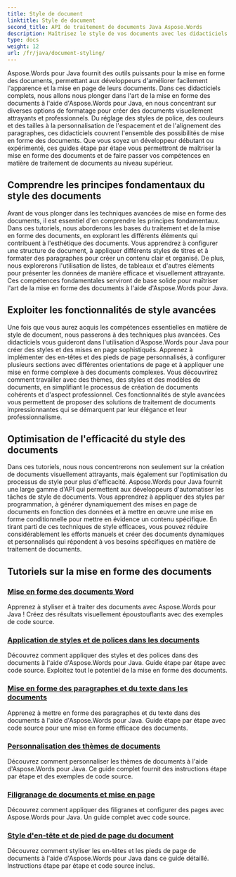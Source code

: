 ```yaml
---
title: Style de document
linktitle: Style de document
second_title: API de traitement de documents Java Aspose.Words
description: Maîtrisez le style de vos documents avec les didacticiels Aspose.Words pour Java. Apprenez des techniques de formatage avancées pour des documents visuellement attrayants et efficaces.
type: docs
weight: 12
url: /fr/java/document-styling/
---
```


Aspose.Words pour Java fournit des outils puissants pour la mise en forme des documents, permettant aux développeurs d'améliorer facilement l'apparence et la mise en page de leurs documents. Dans ces didacticiels complets, nous allons nous plonger dans l'art de la mise en forme des documents à l'aide d'Aspose.Words pour Java, en nous concentrant sur diverses options de formatage pour créer des documents visuellement attrayants et professionnels. Du réglage des styles de police, des couleurs et des tailles à la personnalisation de l'espacement et de l'alignement des paragraphes, ces didacticiels couvrent l'ensemble des possibilités de mise en forme des documents. Que vous soyez un développeur débutant ou expérimenté, ces guides étape par étape vous permettront de maîtriser la mise en forme des documents et de faire passer vos compétences en matière de traitement de documents au niveau supérieur.

## Comprendre les principes fondamentaux du style des documents

Avant de vous plonger dans les techniques avancées de mise en forme des documents, il est essentiel d'en comprendre les principes fondamentaux. Dans ces tutoriels, nous aborderons les bases du traitement et de la mise en forme des documents, en explorant les différents éléments qui contribuent à l'esthétique des documents. Vous apprendrez à configurer une structure de document, à appliquer différents styles de titres et à formater des paragraphes pour créer un contenu clair et organisé. De plus, nous explorerons l'utilisation de listes, de tableaux et d'autres éléments pour présenter les données de manière efficace et visuellement attrayante. Ces compétences fondamentales serviront de base solide pour maîtriser l'art de la mise en forme des documents à l'aide d'Aspose.Words pour Java.

## Exploiter les fonctionnalités de style avancées

Une fois que vous aurez acquis les compétences essentielles en matière de style de document, nous passerons à des techniques plus avancées. Ces didacticiels vous guideront dans l'utilisation d'Aspose.Words pour Java pour créer des styles et des mises en page sophistiqués. Apprenez à implémenter des en-têtes et des pieds de page personnalisés, à configurer plusieurs sections avec différentes orientations de page et à appliquer une mise en forme complexe à des documents complexes. Vous découvrirez comment travailler avec des thèmes, des styles et des modèles de documents, en simplifiant le processus de création de documents cohérents et d'aspect professionnel. Ces fonctionnalités de style avancées vous permettent de proposer des solutions de traitement de documents impressionnantes qui se démarquent par leur élégance et leur professionnalisme.

## Optimisation de l'efficacité du style des documents

Dans ces tutoriels, nous nous concentrerons non seulement sur la création de documents visuellement attrayants, mais également sur l'optimisation du processus de style pour plus d'efficacité. Aspose.Words pour Java fournit une large gamme d'API qui permettent aux développeurs d'automatiser les tâches de style de documents. Vous apprendrez à appliquer des styles par programmation, à générer dynamiquement des mises en page de documents en fonction des données et à mettre en œuvre une mise en forme conditionnelle pour mettre en évidence un contenu spécifique. En tirant parti de ces techniques de style efficaces, vous pouvez réduire considérablement les efforts manuels et créer des documents dynamiques et personnalisés qui répondent à vos besoins spécifiques en matière de traitement de documents.

## Tutoriels sur la mise en forme des documents
### [Mise en forme des documents Word](./word-document-styling/)
Apprenez à styliser et à traiter des documents avec Aspose.Words pour Java ! Créez des résultats visuellement époustouflants avec des exemples de code source. 
### [Application de styles et de polices dans les documents](./applying-styles-fonts/)
Découvrez comment appliquer des styles et des polices dans des documents à l'aide d'Aspose.Words pour Java. Guide étape par étape avec code source. Exploitez tout le potentiel de la mise en forme des documents.
### [Mise en forme des paragraphes et du texte dans les documents](./styling-paragraphs-text/)
Apprenez à mettre en forme des paragraphes et du texte dans des documents à l'aide d'Aspose.Words pour Java. Guide étape par étape avec code source pour une mise en forme efficace des documents.
### [Personnalisation des thèmes de documents](./customizing-document-themes/)
Découvrez comment personnaliser les thèmes de documents à l'aide d'Aspose.Words pour Java. Ce guide complet fournit des instructions étape par étape et des exemples de code source.
### [Filigranage de documents et mise en page](./document-watermarking-page-setup/)
Découvrez comment appliquer des filigranes et configurer des pages avec Aspose.Words pour Java. Un guide complet avec code source.
### [Style d'en-tête et de pied de page du document](./document-header-footer-styling/)
Découvrez comment styliser les en-têtes et les pieds de page de documents à l'aide d'Aspose.Words pour Java dans ce guide détaillé. Instructions étape par étape et code source inclus.